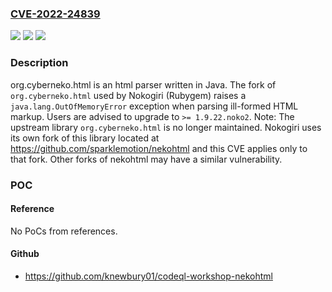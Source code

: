 ### [CVE-2022-24839](https://cve.mitre.org/cgi-bin/cvename.cgi?name=CVE-2022-24839)
![](https://img.shields.io/static/v1?label=Product&message=nekohtml&color=blue)
![](https://img.shields.io/static/v1?label=Version&message=n%2Fa&color=blue)
![](https://img.shields.io/static/v1?label=Vulnerability&message=CWE-400%3A%20Uncontrolled%20Resource%20Consumption&color=brighgreen)

### Description

org.cyberneko.html is an html parser written in Java. The fork of `org.cyberneko.html` used by Nokogiri (Rubygem) raises a `java.lang.OutOfMemoryError` exception when parsing ill-formed HTML markup. Users are advised to upgrade to `>= 1.9.22.noko2`. Note: The upstream library `org.cyberneko.html` is no longer maintained. Nokogiri uses its own fork of this library located at https://github.com/sparklemotion/nekohtml and this CVE applies only to that fork. Other forks of nekohtml may have a similar vulnerability.

### POC

#### Reference
No PoCs from references.

#### Github
- https://github.com/knewbury01/codeql-workshop-nekohtml

